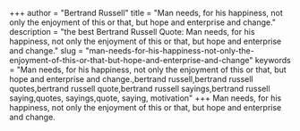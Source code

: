 +++
author = "Bertrand Russell"
title = "Man needs, for his happiness, not only the enjoyment of this or that, but hope and enterprise and change."
description = "the best Bertrand Russell Quote: Man needs, for his happiness, not only the enjoyment of this or that, but hope and enterprise and change."
slug = "man-needs-for-his-happiness-not-only-the-enjoyment-of-this-or-that-but-hope-and-enterprise-and-change"
keywords = "Man needs, for his happiness, not only the enjoyment of this or that, but hope and enterprise and change.,bertrand russell,bertrand russell quotes,bertrand russell quote,bertrand russell sayings,bertrand russell saying,quotes, sayings,quote, saying, motivation"
+++
Man needs, for his happiness, not only the enjoyment of this or that, but hope and enterprise and change.
